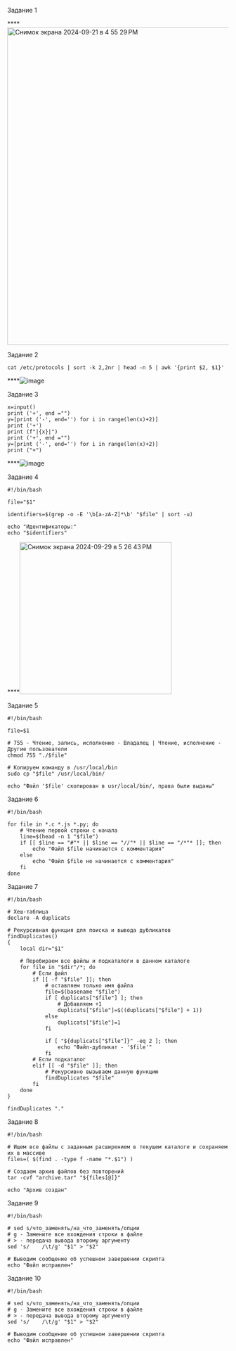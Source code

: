 Задание 1


****<img width="722" alt="Снимок экрана 2024-09-21 в 4 55 29 PM" src="https://github.com/user-attachments/assets/81de3178-db57-4c8e-9994-4ae47c78abf2">


Задание 2

```
cat /etc/protocols | sort -k 2,2nr | head -n 5 | awk '{print $2, $1}'
```
****![image](https://github.com/user-attachments/assets/542cbfba-8282-4708-b02d-20ebcd8d76e8)

Задание 3

```
x=input()
print ('+', end ="")
y=[print ('-', end='') for i in range(len(x)+2)]
print ('+')
print (f"|{x}|")
print ('+', end ="")
y=[print ('-', end='') for i in range(len(x)+2)]
print ("+")
```

****![image](https://github.com/user-attachments/assets/29f50776-43cc-4aa2-83b7-e97a45c8a0b0)


Задание 4

```
#!/bin/bash

file="$1"

identifiers=$(grep -o -E '\b[a-zA-Z]*\b' "$file" | sort -u)

echo "Идентификаторы:"
echo "$identifiers"
```

****<img width="346" alt="Снимок экрана 2024-09-29 в 5 26 43 PM" src="https://github.com/user-attachments/assets/66373aec-d9f5-44d0-9c13-e79668baed61">



Задание 5

```
#!/bin/bash

file=$1

# 755 - Чтение, запись, исполнение - Владалец | Чтение, исполнение - Другие пользователи
chmod 755 "./$file"

# Копируем команду в /usr/local/bin
sudo cp "$file" /usr/local/bin/

echo "Файл '$file' скопирован в usr/local/bin/, права были выданы"
```

Задание 6

```
#!/bin/bash

for file in *.c *.js *.py; do
    # Чтение первой строки с начала
    line=$(head -n 1 "$file")
    if [[ $line == "#"* || $line == "//"* || $line == "/*"* ]]; then
        echo "Файл $file начинается с комментария"
    else
        echo "Файл $file не начинается с комментария"
    fi
done
```

Задание 7

```
#!/bin/bash

# Хеш-таблица
declare -A duplicats

# Рекурсивная функция для поиска и вывода дубликатов
findDuplicates() 
{
    local dir="$1"
    
    # Перебираем все файлы и подкаталоги в данном каталоге
    for file in "$dir"/*; do
        # Если файл
        if [[ -f "$file" ]]; then
            # оставляем только имя файла
            file=$(basename "$file")
            if [ duplicats["$file"] ]; then
                # Добавляем +1
                duplicats["$file"]=$((duplicats["$file"] + 1))
            else
                duplicats["$file"]=1
            fi

            if [ "${duplicats["$file"]}" -eq 2 ]; then
                echo "Файл-дубликат - '$file'"
            fi
        # Если подкаталог
        elif [[ -d "$file" ]]; then
            # Рекурсивно вызываем данную функцию
            findDuplicates "$file"
        fi
    done
}

findDuplicates "."
```

Задание 8

```
#!/bin/bash

# Ищем все файлы с заданным расширением в текущем каталоге и сохраняем их в массиве
files=( $(find . -type f -name "*.$1") )

# Создаем архив файлов без повторений
tar -cvf "archive.tar" "${files[@]}"

echo "Архив создан"
```

Задание 9

```
#!/bin/bash

# sed s/что_заменять/на_что_заменять/опции
# g - Замените все вхождения строки в файле
# > - передача вывода второму аргументу
sed 's/    /\t/g' "$1" > "$2"

# Выводим сообщение об успешном завершении скрипта
echo "Файл исправлен"
```

Задание 10

```
#!/bin/bash

# sed s/что_заменять/на_что_заменять/опции
# g - Замените все вхождения строки в файле
# > - передача вывода второму аргументу
sed 's/    /\t/g' "$1" > "$2"

# Выводим сообщение об успешном завершении скрипта
echo "Файл исправлен"
```
